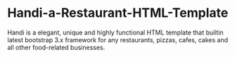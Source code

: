 # Handi-a-Restaurant-HTML-Template
Handi is a elegant, unique and highly functional HTML template that builtin latest bootstrap 3.x framework for any restaurants, pizzas, cafes, cakes and all other food-related businesses.
